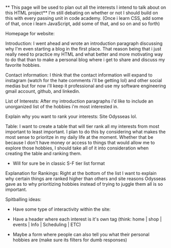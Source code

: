 ** This page will be used to plan out all the interests I intend to talk about on this HTML project**
I'm still debating on whether or not I should build on this with every passing unit in code academy. (Once i learn CSS, add some of that, once i learn JavaScript, add some of that, and so on and so forth)

Homepage for website:

Introduction:
I went ahead and wrote an introduction paragraph discussing why I'm even starting a blog in the first place. That reason being that i just really need to practice my HTML and what better and  more motivating way to do that than to make a personal blog where i get to share and discuss my favorite hobbies.

Contact information:
I think that the contact information will expand to instagram (watch for the hate comments i'll be getting lol) and other social medias but for now i'll keep it professional and use my software engineering gmail account, github, and linkedin.

List of Interests:
After my introduction paragraphs i'd like to include an unorganized list of the hobbies i'm most interested in.

Explain why you want to rank your interests: Site Odysseas lol.

Table:
I want to create a table that will tier rank all my interests from most important to least important. I plan to do this by considering what makes the most sense to prioritze in my daily life at the moment. Whether that be because I don't have money or access to things that would allow me to explore those hobbies, I should take all of it into consideration when creating the table and ranking them.

* Will for sure be in classic S-F tier list format

Explanation for Rankings: 
Right at the bottom of the list I want to explain why certain things are ranked higher than others and site reasons Odysseas gave as to why prioritizing hobbies instead of trying to juggle them all is so important.

Spitballing ideas:
* Have some type of interactivity within the site:
- Have a header where each interest is it's own tag (think: home | shop | events | Info | Scheduling | ETC)

* Maybe a form where people can also tell you what their personal hobbies are (make sure its filters for dumb responses)